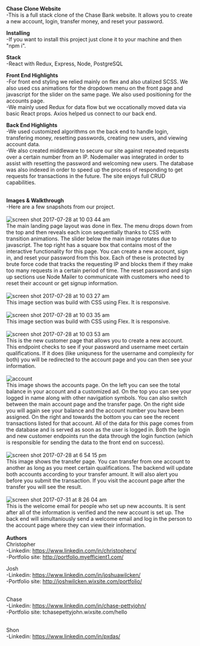 **Chase Clone Website**
<br />
-This is a full stack clone of the Chase Bank website. It allows you to create a new account, login, transfer money, and reset your password.
        
**Installing**
<br />
-If you want to install this project just clone it to your machine and then "npm i". 

**Stack**
<br />
-React with Redux, Express, Node, PostgreSQL
<br />

**Front End Highlights**
<br />
-For front end styling we relied mainly on flex and also utalized SCSS. We also used css animations for the dropdown menu on the front page and javascript for the slider on the same page. We also used positioning for the accounts page. <br />
-We mainly used Redux for data flow but we occationally moved data via basic React props. Axios helped us connect to our back end.
<br />

**Back End Highlights**
<br />
-We used customized algorithms on the back end to handle login, transfering money, resetting passwords, creating new users, and viewing account data. <br />
-We also created middleware to secure our site against repeated requests over a certain number from an IP. Nodemailer was integrated in order to assist with resetting the password and welcoming new users. The database was also indexed in order to speed up the process of responding to get requests for transactions in the future. The site enjoys full CRUD capabilities.
<br />
<br />

**Images & Walkthrough**
<br />
-Here are a few snapshots from our project.
<br />
<br />
![screen shot 2017-07-28 at 10 03 44 am](https://user-images.githubusercontent.com/24628445/28730509-b5af27f2-738d-11e7-8951-828a0cd9ff92.png) <br />
The main landing page layout was done in flex. The menu drops down from the top and then reveals each icon sequentially thanks to CSS with transition animations. The slider below the main image rotates due to javascript. The top right has a square box that contains most of the interactive functionality for this page. You can create a new account, sign in, and reset your password from this box. Each of these is protected by brute force code that tracks the requesting IP and blocks them if they make too many requests in a certain period of time. The reset password and sign up sections use Node Mailer to communicate with customers who need to reset their account or get signup information.
<br />
<br />
![screen shot 2017-07-28 at 10 03 27 am](https://user-images.githubusercontent.com/24628445/28730510-b5c4add4-738d-11e7-9694-bff71c99b41f.png) <br />
This image section was build with CSS using Flex. It is responsive.
<br />
<br />
![screen shot 2017-07-28 at 10 03 35 am](https://user-images.githubusercontent.com/24628445/28730512-b5c84dfe-738d-11e7-90d9-984d41daeb7a.png) <br />
This image section was build with CSS using Flex. It is responsive.
<br />
<br />
![screen shot 2017-07-28 at 10 03 53 am](https://user-images.githubusercontent.com/24628445/28730511-b5c4a262-738d-11e7-8b15-f4e82f41eff4.png) <br />
This is the new customer page that allows you to create a new account. This endpoint checks to see if your password and username meet certain qualifications. If it does (like uniquness for the username and complexity for both) you will be redirected to the account page and you can then see your information.
<br />
<br />
![account](https://user-images.githubusercontent.com/24628445/28782444-56000b34-75ca-11e7-95ff-028d6bff38ca.png) <br />
This image shows the accounts page. On the left you can see the total balance in your account and a customized ad. On the top you can see your logged in name along with other navigation symbols. You can also switch between the main account page and the transfer page. On the right side you will again see your balance and the account number you have been assigned. On the right and towards the bottom you can see the recent transactions listed for that account. All of the data for this page comes from the database and is served as soon as the user is logged in. Both the login and new customer endpoints run the data through the login function (which is responsible for sending the data to the front end on success).
<br />
<br />
![screen shot 2017-07-28 at 6 54 15 pm](https://user-images.githubusercontent.com/24628445/28740766-51d67ad0-73c6-11e7-99fd-9333309e2777.png) <br />
This image shows the transfer page. You can transfer from one account to another as long as you meet certain qualifications. The backend will update both accounts according to your transfer amount. It will also alert you before you submit the transaction. If you visit the account page after the transfer you will see the result.
<br />
<br />
![screen shot 2017-07-31 at 8 26 04 am](https://user-images.githubusercontent.com/24628445/28782422-47138f6a-75ca-11e7-98a8-63532558c153.png) <br />
This is the welcome email for people who set up new accounts. It is sent after all of the information is verified and the new account is set up. The back end will simultaniously send a welcome email and log in the person to the account page where they can view their information.
<br />
<br />
**Authors**
<br />
Christopher <br />
-Linkedin: https://www.linkedin.com/in/christopherv/ <br />
-Portfolio site: http://portfolio.myefficient1.com/

Josh <br />
-Linkedin: https://www.linkedin.com/in/joshuawilcken/ <br />
-Portfolio site: http://joshwilcken.wixsite.com/portfolio/ <br /> <br />

Chase <br />
-Linkedin: https://www.linkedin.com/in/chase-pettyjohn/ <br />
-Portfolio site: tchasepettyjohn.wixsite.com/hello <br /> <br />


Shon <br />
-Linkedin: https://www.linkedin.com/in/pxdas/ <br /> <br />
